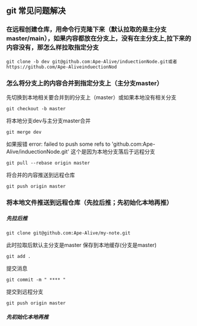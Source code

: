 ## git 常见问题解决
### 在远程创建仓库，用命令行克隆下来（默认拉取的是主分支master/main），如果内容都放在分支上，没有在主分支上,拉下来的内容没有，那怎么样拉取指定分支
```
git clone -b dev git@github.com:Ape-Alive/induectionNode.git或者https://github.com/Ape-AliveinduectionNod
```

### 怎么将分支上的内容合并到指定分支上（主分支master）
先切换到本地相关要合并到的分支上（master）或如果本地没有相关分支
```
git checkout -b master
```
将本地分支dev与主分支master合并
```
git merge dev
```
如果报错
error: failed to push some refs to 'github.com:Ape-Alive/induectionNode.git'
这个是因为本地分支落后于远程分支
```
git pull --rebase origin master
```
将合并的内容推送到远程仓库
```
git push origin master
```
### 将本地文件推送到远程仓库（先拉后推；先初始化本地再推）
##### 先拉后推
```
git clone git@github.com:Ape-Alive/my-note.git
```
此时拉取后默认主分支是master
保存到本地缓存(分支是master)
```
git add .
```
提交消息
```
git commit -m " **** "
```
提交到远程分支
```
git push origin master
```

##### 先初始化本地再推
